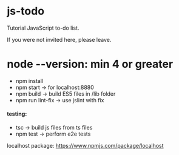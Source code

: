 # js-todo
Tutorial JavaScript to-do list.

If you were not invited here, please leave.

# node --version: min 4 or greater
<ul>
<li>npm install

<li>npm start -> for localhost:8880

<li>npm build -> build ES5 files in /lib folder
  
<li>npm run lint-fix -> use jslint with fix
</ul>

<h4>testing:</h4>
<ul>
<li>tsc -> build js files from ts files

<li>npm test -> perform e2e tests
</ul>

localhost package: https://www.npmjs.com/package/localhost
